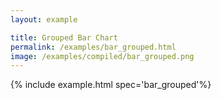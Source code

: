 ```yaml
---
layout: example

title: Grouped Bar Chart
permalink: /examples/bar_grouped.html
image: /examples/compiled/bar_grouped.png
---
```




{% include example.html spec='bar_grouped'%}
